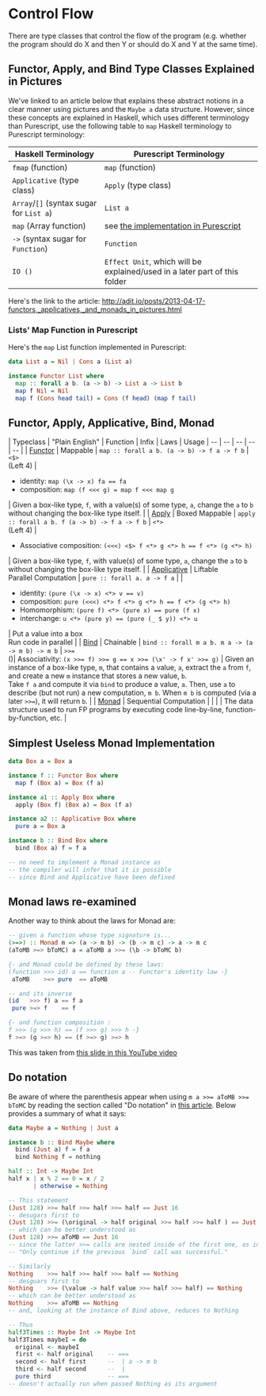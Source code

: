 # Control Flow

There are type classes that control the flow of the program (e.g. whether the program should do X and then Y or should do X and Y at the same time).

## Functor, Apply, and Bind Type Classes Explained in Pictures

We've linked to an article below that explains these abstract notions in a clear manner using pictures and the `Maybe a` data structure. However, since these concepts are explained in Haskell, which uses different terminology than Purescript, use the following table to `map` Haskell terminology to Purescript terminology:

| Haskell Terminology | Purescript Terminology |
| --- | --- |
| `fmap` (function) | `map` (function) |
| `Applicative` (type class) | `Apply` (type class) |
| `Array`/`[]` (syntax sugar for `List a`) | `List a` |
| `map` (Array function) | see [the implementation in Purescript](#lists-map-function-in-purescript) |
| `->` (syntax sugar for `Function`) | `Function` |
| `IO ()` | `Effect Unit`, which will be explained/used in a later part of this folder |

Here's the link to the article:
http://adit.io/posts/2013-04-17-functors,_applicatives,_and_monads_in_pictures.html

### Lists' Map Function in Purescript

Here's the `map` List function implemented in Purescript:
```purescript
data List a = Nil | Cons a (List a)

instance Functor List where
  map :: forall a b. (a -> b) -> List a -> List b
  map f Nil = Nil
  map f (Cons head tail) = Cons (f head) (map f tail)
```

## Functor, Apply, Applicative, Bind, Monad

| Typeclass | "Plain English" | Function | Infix | Laws | Usage
| -- | -- | -- | -- | -- |
| [Functor](https://pursuit.purescript.org/packages/purescript-prelude/4.1.0/docs/Data.Functor) | Mappable | `map :: forall a b. (a -> b) -> f a -> f b` | `<$>` <br> (Left 4) | <ul><li>identity: `map (\x -> x) fa == fa`</li><li>composition: `map (f <<< g) = map f <<< map g`</li></ul> | Given a box-like type, `f`, with a value(s) of some type, `a`, change the `a` to `b` without changing the box-like type itself. |
| [Apply](https://pursuit.purescript.org/packages/purescript-prelude/4.1.0/docs/Control.Apply) | Boxed Mappable | `apply :: forall a b. f (a -> b) -> f a -> f b` | `<*>` <br> (Left 4) | <ul><li>Associative composition: `(<<<) <$> f <*> g <*> h == f <*> (g <*> h)`</li></ul> | Given a box-like type, `f`, with value(s) of some type, `a`, change the `a` to `b` without changing the box-like type itself. |
| [Applicative](https://pursuit.purescript.org/packages/purescript-prelude/4.1.0/docs/Control.Applicative) | Liftable <br> Parallel Computation | `pure :: forall a. a -> f a` |  | <ul><li>identity: `(pure (\x -> x) <*> v == v)`</li><li>composition: `pure (<<<) <*> f <*> g <*> h == f <*> (g <*> h)`</li><li>Homomorphism: `(pure f) <*> (pure x) == pure (f x)`</li><li>interchange: `u <*> (pure y) == (pure (_ $ y)) <*> u`</li></ul> | Put a value into a box <br> Run code in parallel |
| [Bind](https://pursuit.purescript.org/packages/purescript-prelude/4.1.0/docs/Control.Bind) | Chainable | `bind :: forall m a b. m a -> (a -> m b) -> m b` | `>>=` <br> ()| Associativity: `(x >>= f) >>= g == x >>= (\x' -> f x' >>= g)` | Given an instance of a box-like type, `m`, that contains a value, `a`, extract the `a` from `f`, and create a new `m` instance that stores a new value, `b`. <br> Take `f a` and compute it via `bind` to produce a value, `a`. Then, use `a` to describe (but not run) a new computation, `m b`. When `m b` is computed (via a later `>>=`), it will return `b`. |
| [Monad](https://pursuit.purescript.org/packages/purescript-prelude/4.1.0/docs/Control.Monad) | Sequential Computation | | | | The data structure used to run FP programs by executing code line-by-line, function-by-function, etc. |

## Simplest Useless Monad Implementation

```purescript
data Box a = Box a

instance f :: Functor Box where
  map f (Box a) = Box (f a)

instance a1 :: Apply Box where
  apply (Box f) (Box a) = Box (f a)

instance a2 :: Applicative Box where
  pure a = Box a

instance b :: Bind Box where
  bind (Box a) f = f a

-- no need to implement a Monad instance as
-- the compiler will infer that it is possible
-- since Bind and Applicative have been defined
```

## Monad laws re-examined

Another way to think about the laws for Monad are:
```purescript
-- given a function whose type signature is...
(>=>) :: Monad m => (a -> m b) -> (b -> m c) -> a -> m c
(aToMB >=> bToMC) a = aToMB a >>= (\b -> bToMC b)

{- and Monad could be defined by these laws:
(function >>> id) a == function a -- Functor's identity law -}
 aToMB    >=> pure  == aToMB

-- and its inverse
(id   >>> f) a == f a
 pure >=> f    == f

{- and function composition :
f >>> (g >>> h) == (f >>> g) >>> h -}
f >=> (g >=> h) == (f >=> g) >=> h
```
This was taken from [this slide in this YouTube video](https://youtu.be/EoJ9xnzG76M?t=7m9s)

## Do notation

Be aware of where the parenthesis appear when using `m a >>= aToMB >>= bToMC` by reading the section called "Do notation" in [this article](https://sras.me/haskell/miscellaneous-enlightenments.html). Below provides a summary of what it says:
```purescript
data Maybe a = Nothing | Just a

instance b :: Bind Maybe where
  bind (Just a) f = f a
  bind Nothing f = nothing

half :: Int -> Maybe Int
half x | x % 2 == 0 = x / 2
       | otherwise = Nothing

-- This statement
(Just 128) >>= half >>= half >>= half == Just 16
-- desugars first to
(Just 128) >>= (\original -> half original >>= half >>= half ) == Just 16
-- which can be better understood as
(Just 128) >>= aToMB == Just 16
-- since the latter >>= calls are nested inside of the first one, as in
-- "Only continue if the previous `bind` call was successful."

-- Similarly
Nothing    >>= half >>= half >>= half == Nothing
-- desguars first to
Nothing    >>= (\value -> half value >>= half >>= half) == Nothing
-- which can be better understood as
Nothing    >>= aToMB == Nothing
-- and, looking at the instance of Bind above, reduces to Nothing

-- Thus
half3Times :: Maybe Int -> Maybe Int
half3Times maybeI = do
  original <- maybeI
  first <- half original    -- ===
  second <- half first      --  | a -> m b
  third <- half second      --  |
  pure third                -- ===
-- doesn't actually run when passed Nothing as its argument
```
